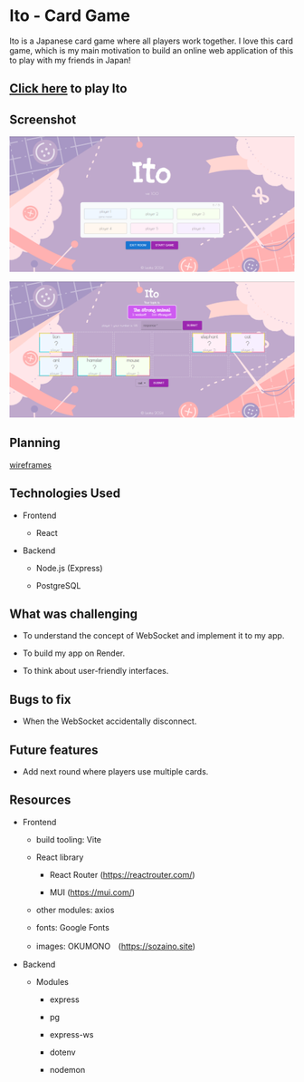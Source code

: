 # Ito - Card Game

Ito is a Japanese card game where all players work together.
I love this card game, which is my main motivation to build an online web application of this to play with my friends in Japan!

## [Click here](https://ito-product.onrender.com/) to play Ito

## Screenshot

![screenshot](/screenshot/01.png)

![screenshot](/screenshot/02.png)

## Planning

[wireframes](https://whimsical.com/ito-YQANnU7v3MrNvSAsngWuZx)

## Technologies Used

- Frontend 

  - React
  
- Backend

  - Node.js (Express)

  - PostgreSQL

## What was challenging

- To understand the concept of WebSocket and implement it to my app.

- To build my app on Render.

- To think about user-friendly interfaces.

## Bugs to fix

- When the WebSocket accidentally disconnect.

## Future features

- Add next round where players use multiple cards.

## Resources

- Frontend

  - build tooling: Vite

  - React library

    - React Router (https://reactrouter.com/)

    - MUI (https://mui.com/)

  - other modules: axios

  - fonts: Google Fonts

  - images: OKUMONO　(https://sozaino.site)

- Backend

  - Modules

    - express

    - pg

    - express-ws

    - dotenv

    - nodemon